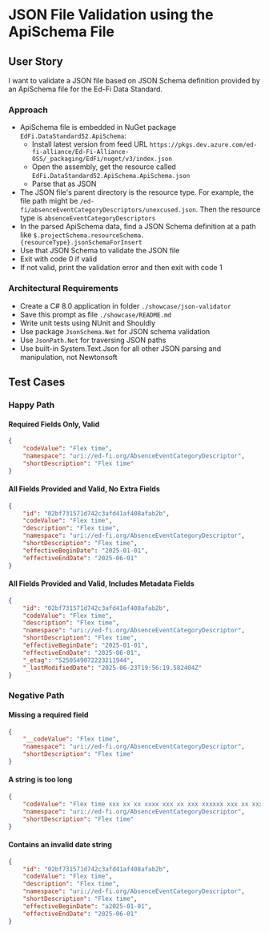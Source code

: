 # JSON File Validation using the ApiSchema File

## User Story

I want to validate a JSON file based on JSON Schema definition provided by an
ApiSchema file for the Ed-Fi Data Standard.

### Approach

* ApiSchema file is embedded in NuGet package `EdFi.DataStandard52.ApiSchema`:
  * Install latest version from feed URL `https://pkgs.dev.azure.com/ed-fi-alliance/Ed-Fi-Alliance-OSS/_packaging/EdFi/nuget/v3/index.json`
  * Open the assembly, get the resource called `EdFi.DataStandard52.ApiSchema.ApiSchema.json`
  * Parse that as JSON
* The JSON file's parent directory is the resource type. For example, the file path might be `/ed-fi/absenceEventCategoryDescriptors/unexcused.json`. Then the resource type is `absenceEventCategoryDescriptors`
* In the parsed ApiSchema data, find a JSON Schema definition at a path like `$.projectSchema.resourceSchema.{resourceType}.jsonSchemaForInsert`
* Use that JSON Schema to validate the JSON file
* Exit with code 0 if valid
* If not valid, print the validation error and then exit with code 1

### Architectural Requirements

* Create a C# 8.0 application in folder `./showcase/json-validator`
* Save this prompt as file `./showcase/README.md`
* Write unit tests using NUnit and Shouldly
* Use package `JsonSchema.Net` for JSON schema validation
* Use `JsonPath.Net` for traversing JSON paths
* Use built-in System.Text.Json for all other JSON parsing and manipulation, not Newtonsoft

## Test Cases

### Happy Path

#### Required Fields Only, Valid

```json
{
    "codeValue": "Flex time",
    "namespace": "uri://ed-fi.org/AbsenceEventCategoryDescriptor",
    "shortDescription": "Flex time"
}
```

#### All Fields Provided and Valid, No Extra Fields

```json
{
    "id": "02bf731571d742c3afd41af408afab2b",
    "codeValue": "Flex time",
    "description": "Flex time",
    "namespace": "uri://ed-fi.org/AbsenceEventCategoryDescriptor",
    "shortDescription": "Flex time",
    "effectiveBeginDate": "2025-01-01",
    "effectiveEndDate": "2025-06-01"
}
```

#### All Fields Provided and Valid, Includes Metadata Fields

```json
{
    "id": "02bf731571d742c3afd41af408afab2b",
    "codeValue": "Flex time",
    "description": "Flex time",
    "namespace": "uri://ed-fi.org/AbsenceEventCategoryDescriptor",
    "shortDescription": "Flex time",
    "effectiveBeginDate": "2025-01-01",
    "effectiveEndDate": "2025-06-01",
    "_etag": "5250549072223211944",
    "_lastModifiedDate": "2025-06-23T19:56:19.582404Z"
}
```

### Negative Path

#### Missing a required field

```json
{
    "__codeValue": "Flex time",
    "namespace": "uri://ed-fi.org/AbsenceEventCategoryDescriptor",
    "shortDescription": "Flex time"
}
```

#### A string is too long

```json
{
    "codeValue": "Flex time xxx xx xx xxxx xxx xx xxx xxxxxx xxx xx xxx xxxxxx",
    "namespace": "uri://ed-fi.org/AbsenceEventCategoryDescriptor",
    "shortDescription": "Flex time"
}
```

#### Contains an invalid date string

```json
{
    "id": "02bf731571d742c3afd41af408afab2b",
    "codeValue": "Flex time",
    "description": "Flex time",
    "namespace": "uri://ed-fi.org/AbsenceEventCategoryDescriptor",
    "shortDescription": "Flex time",
    "effectiveBeginDate": "a2025-01-01",
    "effectiveEndDate": "2025-06-01"
}
```
